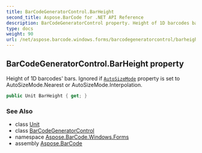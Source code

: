 ```yaml
---
title: BarCodeGeneratorControl.BarHeight
second_title: Aspose.BarCode for .NET API Reference
description: BarCodeGeneratorControl property. Height of 1D barcodes bars. Ignored if AutoSizeMode property is set to AutoSizeMode.Nearest or AutoSizeMode.Interpolation
type: docs
weight: 90
url: /net/aspose.barcode.windows.forms/barcodegeneratorcontrol/barheight/
---
```

## BarCodeGeneratorControl.BarHeight property

Height of 1D barcodes' bars. Ignored if [`AutoSizeMode`](../../../aspose.barcode.generation/autosizemode/) property is set to AutoSizeMode.Nearest or AutoSizeMode.Interpolation.

```csharp
public Unit BarHeight { get; }
```

### See Also

* class [Unit](../../../aspose.barcode.generation/unit/)
* class [BarCodeGeneratorControl](../)
* namespace [Aspose.BarCode.Windows.Forms](../../barcodegeneratorcontrol/)
* assembly [Aspose.BarCode](../../../)


